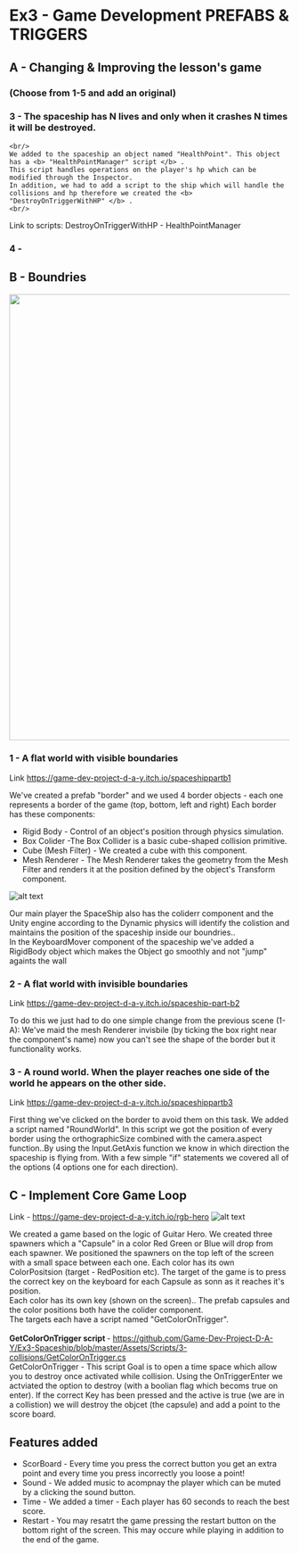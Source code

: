 # Ex3 - Game Development PREFABS & TRIGGERS

## A - Changing & Improving the lesson's game 
### (Choose from 1-5 and add an original)


### 3 - The spaceship has N lives and only when it crashes N times it will be destroyed.
    <br/>  
    We added to the spaceship an object named "HealthPoint". This object has a <b> "HealthPointManager" script </b> .
    This script handles operations on the player's hp which can be modified through the Inspector.
    In addition, we had to add a script to the ship which will handle the collisions and hp therefore we created the <b> "DestroyOnTriggerWithHP" </b> .
    <br/> 
   
   Link to scripts:
   DestroyOnTriggerWithHP - 
   HealthPointManager

### 4 -




## B - Boundries

<img src=https://github.com/Game-Dev-Project-D-A-Y/Ex3-Spaceship/blob/master/Images%20for%20github/partb1.jpg width="800"/>


### 1 - A flat world with visible boundaries
Link https://game-dev-project-d-a-y.itch.io/spaceshippartb1

We've created a prefab "border" and we used 4 border objects - each one represents a border of the game (top, bottom, left and right)
Each border has these components: 
* Rigid Body - Control of an object's position through physics simulation.
* Box Colider -The Box Collider is a basic cube-shaped collision primitive.
* Cube (Mesh Filter) - We created a cube with this component. 
* Mesh Renderer - The Mesh Renderer takes the geometry from the Mesh Filter and renders it at the position defined by the object's Transform component.



![alt text](https://github.com/Game-Dev-Project-D-A-Y/Ex3-Spaceship/blob/master/Images%20for%20github/Borders.jpeg?raw=true)


Our main player the SpaceShip also has the coliderr component and the Unity engine according to the Dynamic physics will identify the colistion and 
maintains the position of the spaceship inside our boundries..
<br/> In the KeyboardMover component of the spaceship we've added a RigidBody object which makes the Object go smoothly and not "jump" againts the wall



### 2 - A flat world with invisible boundaries
Link https://game-dev-project-d-a-y.itch.io/spaceship-part-b2

To do this we just had to do one simple change from the previous scene (1-A):
We've maid the mesh Renderer invisbile (by ticking the box right near the component's name)
now you can't see the shape of the border but it functionality works.

### 3 - A round world. When the player reaches one side of the world he appears on the other side.
Link https://game-dev-project-d-a-y.itch.io/spaceshippartb3

First thing we've clicked on the border to avoid them on this task.
We added a script named "RoundWorld". In this script we got the position of every border using the orthographicSize combined with the camera.aspect function..By using the Input.GetAxis function we
know in which direction the spaceship is flying from.
With a few simple "if" statements we covered all of the options (4 options one for each direction).


## C - Implement Core Game Loop
Link - https://game-dev-project-d-a-y.itch.io/rgb-hero
![alt text](https://github.com/Game-Dev-Project-D-A-Y/Ex3-Spaceship/blob/master/Images%20for%20github/RGBHero.jpeg?raw=true)

We created a game based on the logic of Guitar Hero.
We created three spawners which a "Capsule" in a color Red Green or Blue will drop from each spawner. We positioned the spawners on the top left of the screen with a small space between each one.
Each color has its own ColorPositsion (target - RedPosition etc).
The target of the game is to press the correct key on the keyboard for each Capsule as sonn as it reaches it's position. 
<br/> Each color has its own key (shown on the screen)..
The prefab capsules and the color positions both have the colider component. 
<br/> The targets each have a script named "GetColorOnTrigger".  
<br/>  <b> GetColorOnTrigger script  </b>- https://github.com/Game-Dev-Project-D-A-Y/Ex3-Spaceship/blob/master/Assets/Scripts/3-collisions/GetColorOnTrigger.cs
<br/> GetColorOnTrigger - This script Goal is to open a time space which allow you to destroy once activated while collision. Using the OnTriggerEnter we actviated the option to destroy (with a boolian flag which becoms true on enter). If the correct Key has been pressed and the active is true (we are in a collistion) we will destroy the objcet (the capsule) and add a point to the score board. 
 ## Features added
 * ScorBoard - Every time you press the correct button you get an extra point and every time you press incorrectly you loose a point!
 * Sound - We added music to acompnay the player which can be muted by a clicking the sound button.
 * Time - We added a timer - Each player has 60 seconds to reach the best score.
 * Restart - You may resatrt the game pressing the restart button on the bottom right of the screen. This may occure while playing in addition to the end of the game.
